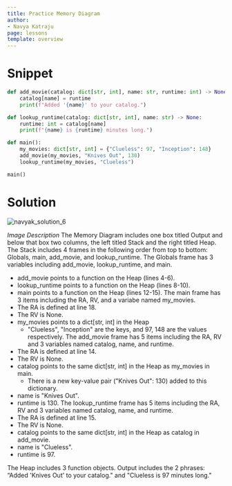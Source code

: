 ```yaml
---
title: Practice Memory Diagram
author:
- Navya Katraju
page: lessons
template: overview
---
```



# Snippet

``` python
def add_movie(catalog: dict[str, int], name: str, runtime: int) -> None:
    catalog[name] = runtime
    print(f"Added '{name}' to your catalog.")

def lookup_runtime(catalog: dict[str, int], name: str) -> None:
    runtime: int = catalog[name]
    print(f"{name} is {runtime} minutes long.")

def main():
    my_movies: dict[str, int] = {"Clueless": 97, "Inception": 148}
    add_movie(my_movies, "Knives Out", 130)
    lookup_runtime(my_movies, "Clueless")

main()
```

# Solution
![navyak_solution_6](navyak_solution_6.png)

*Image Description*
The Memory Diagram includes one box titled Output and below that box two columns, the left titled Stack and the right titled Heap.
The Stack includes 4 frames in the following order from top to bottom: Globals, main, add_movie, and lookup_runtime.
The Globals frame has 3 variables including add_movie, lookup_runtime, and main.
- add_movie points to a function on the Heap (lines 4-6).
- lookup_runtime points to a function on the Heap (lines 8-10).
- main points to a function on the Heap (lines 12-15).
The main frame has 3 items including the RA, RV, and a variabe named my_movies.
- The RA is defined at line 18.
- The RV is None.
- my_movies points to a dict[str, int] in the Heap
    - "Clueless", "Inception" are the keys, and 97, 148 are the values respectively.
The add_movie frame has 5 items including the RA, RV and 3 variables named catalog, name, and runtime.
- The RA is defined at line 14.
- The RV is None.
- catalog points to the same dict[str, int] in the Heap as my_movies in main.
    - There is a new key-value pair ("Knives Out": 130) added to this dictionary.
- name is "Knives Out".
- runtime is 130.
The lookup_runtime frame has 5 items including the RA, RV and 3 variables named catalog, name, and runtime.
- The RA is defined at line 15.
- The RV is None.
- catalog points to the same dict[str, int] in the Heap as catalog in add_movie.
- name is "Clueless".
- runtime is 97.

The Heap includes 3 function objects.
Output includes the 2 phrases: “Added 'Knives Out' to your catalog." and "Clueless is 97 minutes long."